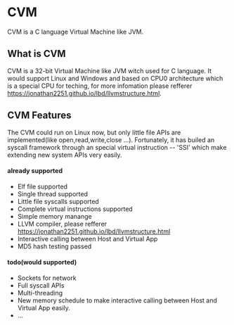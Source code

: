 # CVM
CVM is a C language Virtual Machine like JVM.


## What is CVM
CVM is a 32-bit Virtual Machine like JVM witch used for C language.
It would support Linux and Windows and based on CPU0 architecture which is a special CPU for teching, for more infomation please refferer https://jonathan2251.github.io/lbd/llvmstructure.html.

## CVM Features
The CVM could run on Linux now, but only little file APIs are implemented(like open,read,write,close ...).
Fortunately, it has builed an syscall framework through an special virtual instruction -- 'SSI' which make extending new system APIs very easily.

#### already supported
  * Elf file supported
  * Single thread supported
  * Little file syscalls supported
  * Complete virtual instructions supported
  * Simple memory manange
  * LLVM compiler, please refferer https://jonathan2251.github.io/lbd/llvmstructure.html
  * Interactive calling between Host and Virtual App
  * MD5 hash testing passed

#### todo(would supported)
  * Sockets for network
  * Full syscall APIs
  * Multi-threading
  * New memory schedule to make interactive calling between Host and Virtual App easily.
  * ...


